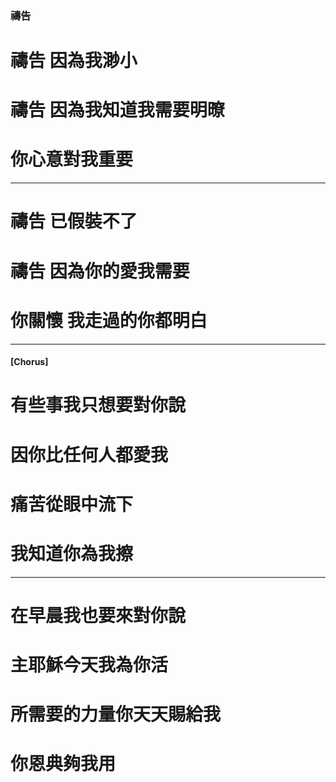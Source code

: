 
###  禱告

# 禱告 因為我渺小 
# 禱告 因為我知道我需要明暸 
# 你心意對我重要 

---

# 禱告 已假裝不了 
# 禱告 因為你的愛我需要 
# 你關懷 我走過的你都明白 

---

#### [Chorus]
# 有些事我只想要對你說 
# 因你比任何人都愛我 
# 痛苦從眼中流下 
# 我知道你為我擦 

---

# 在早晨我也要來對你說 
# 主耶穌今天我為你活 
# 所需要的力量你天天賜給我 
# 你恩典夠我用 